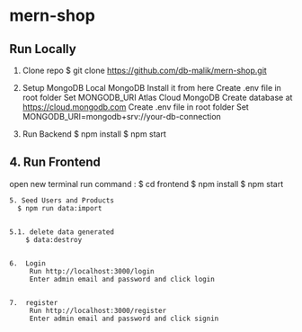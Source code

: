 # mern-shop

## Run Locally

1. Clone repo
   $ git clone https://github.com/db-malik/mern-shop.git

2. Setup MongoDB
   Local MongoDB
   Install it from here
   Create .env file in root folder
   Set MONGODB_URI
   Atlas Cloud MongoDB
   Create database at https://cloud.mongodb.com
   Create .env file in root folder
   Set MONGODB_URI=mongodb+srv://your-db-connection

3. Run Backend
   $ npm install
   $ npm start

## 4. Run Frontend

open new terminal
run command :
$ cd frontend
$ npm install
$ npm start

    5. Seed Users and Products
      $ npm run data:import


    5.1. delete data generated
        $ data:destroy


    6.  Login
         Run http://localhost:3000/login
         Enter admin email and password and click login


    7.  register
         Run http://localhost:3000/register
         Enter admin email and password and click signin
